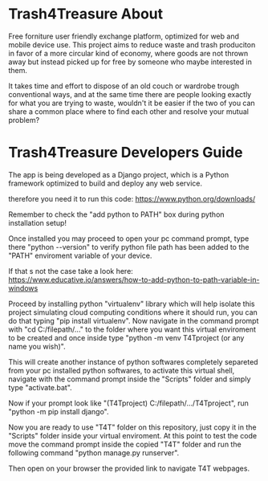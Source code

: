 # Trash4Treasure About #

Free forniture user friendly exchange platform, optimized for web and mobile device use. This project aims to reduce waste and trash produciton in favor of a more circular kind of economy, where goods are not thrown away but instead picked up for free by someone who maybe interested in them. 

It takes time and effort to dispose of an old couch or wardrobe trough conventional ways, and at the same time there are people looking exactly for what you are trying to waste, wouldn't it be easier if the two of you can share a common place where to find each other and resolve your mutual problem?

# Trash4Treasure Developers Guide #
The app is being developed as a Django project, which is a Python framework optimized to build and deploy any web service.

therefore you need it to run this code: https://www.python.org/downloads/

Remember to check the "add python to PATH" box during python installation setup!

Once installed you may proceed to open your pc command prompt, type there "python --version" to verify python file path has been added to the "PATH" enviroment variable of your device. 

If that s not the case take a look here: https://www.educative.io/answers/how-to-add-python-to-path-variable-in-windows

Proceed by installing python "virtualenv" library which will help isolate this project simulating cloud computing conditions where it should run, you can do that typing "pip install virtualenv". Now navigate in the command prompt with "cd C:/filepath/..." to the folder where you want this virtual enviroment to be created and once inside type "python -m venv T4Tproject (or any name you wish)".

This will create another instance of python softwares completely separeted from your pc installed python softwares, to activate this virtual shell, navigate with the command prompt inside the "Scripts" folder and simply type "activate.bat".

Now if your prompt look like "(T4Tproject) C:/filepath/.../T4Tproject", run "python -m pip install django".

Now you are ready to use "T4T" folder on this repository, just copy it in the "Scripts" folder inside your virtual enviroment. At this point to test the code move the command prompt inside the copied "T4T" folder and run the following command "python manage.py runserver".

Then open on your browser the provided link to navigate T4T webpages.


